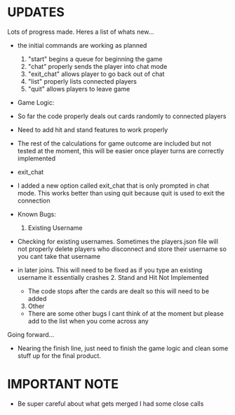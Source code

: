 # UPDATES

Lots of progress made. Heres a list of whats new...

 - the initial commands are working as planned
   1. "start" begins a queue for beginning the game
   2. "chat" properly sends the player into chat mode
   3. "exit_chat" allows player to go back out of chat
   4. "list" properly lists connected players
   5. "quit" allows players to leave game

- Game Logic:
- So far the code properly deals out cards randomly to connected players
- Need to add hit and stand features to work properly
- The rest of the calculations for game outcome are included but not tested at the moment, this will be easier once player turns are correctly implemented

- exit_chat
- I added a new option called exit_chat that is only prompted in chat mode. This works better than using quit because quit is used to exit the connection

- Known Bugs:
  1. Existing Username
- Checking for existing usernames. Sometimes the players.json file will not properly delete players who disconnect and store their username so you cant take that username
- in later joins. This will need to be fixed as if you type an existing username it essentially crashes
  2. Stand and Hit Not Implemented
  - The code stops after the cards are dealt so this will need to be added
  3. Other
    - There are some other bugs I cant think of at the moment but please add to the list when you come across any


Going forward...
- Nearing the finish line, just need to finish the game logic and clean some stuff up for the final product.

# IMPORTANT NOTE
- Be super careful about what gets merged I had some close calls
